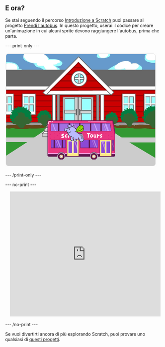 ## E ora?

Se stai seguendo il percorso [Introduzione a Scratch](https://projects.raspberrypi.org/en/pathways/scratch-intro) puoi passare al progetto [Prendi l'autobus](https://projects.raspberrypi.org/en/projects/catch-the-bus). In questo progetto, userai il codice per creare un'animazione in cui alcuni sprite  devono raggiungere l'autobus, prima che parta.

--- print-only ---

![Il progetto "Prendi l'autobus".](images/scratch-tour-bus.png)

--- /print-only ---

--- no-print ---

<div class="scratch-preview" style="margin-left: 15px;">
  <iframe allowtransparency="true" width="485" height="402" src="https://scratch.mit.edu/projects/embed/724160134/?autostart=false" frameborder="0"></iframe>
</div>

--- /no-print ---

Se vuoi divertirti ancora di più esplorando Scratch, puoi provare uno qualsiasi di [questi progetti](https://projects.raspberrypi.org/en/projects?software%5B%5D=scratch&curriculum%5B%5D=%201).
